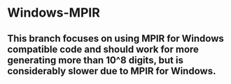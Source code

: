 # Windows-MPIR
## This branch focuses on using MPIR for Windows compatible code and should work for more generating more than 10^8 digits, but is considerably slower due to MPIR for Windows.
